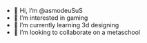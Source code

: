 - 👋 Hi, I’m @asmodeuSuS
- 👀 I’m interested in gaming
- 🌱 I’m currently learning 3d designing
- 💞️ I’m looking to collaborate on a metaschool

<!---
asmodeuSuS/asmodeuSuS is a ✨ special ✨ repository because its `README.md` (this file) appears on your GitHub profile.
You can click the Preview link to take a look at your changes.
--->
